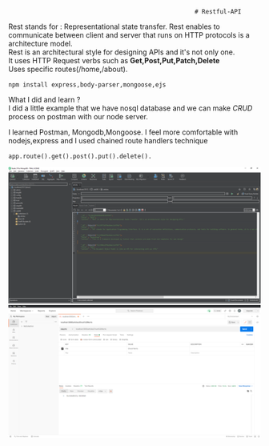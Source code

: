                                                         # Restful-API
Rest stands for : Representational state transfer.
Rest enables to communicate between client and server that runs on HTTP protocols is a architecture model.    
Rest is an architectural style for designing APIs and it's not only one.  
It uses HTTP Request verbs such as **Get,Post,Put,Patch,Delete**  
Uses specific routes(/home,/about).  

```
npm install express,body-parser,mongoose,ejs  
```
What I did and learn ?  
I did a little example that we have nosql database and we can make *CRUD* process on postman with our node server.  

I learned Postman, Mongodb,Mongoose. I feel more comfortable with nodejs,express and I used chained route handlers technique 
```
app.route().get().post().put().delete().  
```
![alt text](https://github.com/Burakkepuc/Restful-API/blob/master/MongoDB_Studio3T.png)
![alt text](https://github.com/Burakkepuc/Restful-API/blob/master/PostMan.png)

